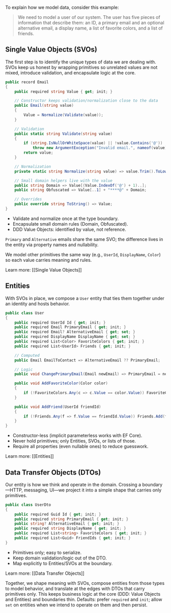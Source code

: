 To explain how we model data, consider this example:

> We need to model a user of our system. The user has five pieces of information that describe them: an ID, a primary email and an optional alternative email, a display name, a list of favorite colors, and a list of friends.

## Single Value Objects (SVOs)
The first step is to identify the unique types of data we are dealing with. SVOs keep us honest by wrapping primitives so unrelated values are not mixed, introduce validation, and encapsulate logic at the core.

```csharp
public record Email
{
    public required string Value { get; init; }

    // Constructor keeps validation/normalization close to the data
    public Email(string value)
    {
        Value = Normalize(Validate(value));
    }

    // Validation
    public static string Validate(string value)
    {
        if (string.IsNullOrWhiteSpace(value) || !value.Contains('@'))
            throw new ArgumentException("Invalid email.", nameof(value));
        return value;
    }

    // Normalization
    private static string Normalize(string value) => value.Trim().ToLowerInvariant();

    // Small domain helpers live with the value
    public string Domain => Value[(Value.IndexOf('@') + 1)..];
    public string Obfuscated => Value[..1] + "****@" + Domain;

    // Overrides
    public override string ToString() => Value;
}
```

- Validate and normalize once at the type boundary.
- Encapsulate small domain rules (Domain, Obfuscated).
- DDD Value Objects: identified by value, not reference.

``Primary`` and ``Alternative`` emails share the same SVO; the difference lives in the entity via property names and nullability.

We model other primitives the same way (e.g., `UserId`, `DisplayName`, `Color`) so each value carries meaning and rules.

Learn more: [[Single Value Objects]]

## Entities
With SVOs in place, we compose a `User` entity that ties them together under an identity and hosts behavior.

```csharp
public class User
{
    public required UserId Id { get; init; }
    public required Email PrimaryEmail { get; init; }
    public required Email? AlternativeEmail { get; set; }
    public required DisplayName DisplayName { get; set; }
    public required List<Color> FavoriteColors { get; init; }
    public required List<UserId> Friends { get; init; }

    // Computed
    public Email EmailToContact => AlternativeEmail ?? PrimaryEmail;

    // Logic
    public void ChangePrimaryEmail(Email newEmail) => PrimaryEmail = newEmail;

    public void AddFavoriteColor(Color color)
    {
        if (!FavoriteColors.Any(c => c.Value == color.Value)) FavoriteColors.Add(color);
    }

    public void AddFriend(UserId friendId)
    {
        if (!Friends.Any(f => f.Value == friendId.Value)) Friends.Add(friendId);
    }
}
```

- Constructor-less (implicit parameterless works with EF Core).
- Never hold primitives; only Entities, SVOs, or lists of those.
- Require all properties (even nullable ones) to reduce guesswork.

Learn more: [[Entities]]

## Data Transfer Objects (DTOs)
Our entity is how we think and operate in the domain. Crossing a boundary—HTTP, messaging, UI—we project it into a simple shape that carries only primitives.

```csharp
public class UserDto
{
    public required Guid Id { get; init; }
    public required string PrimaryEmail { get; init; }
    public string? AlternativeEmail { get; init; }
    public required string DisplayName { get; init; }
    public required List<string> FavoriteColors { get; init; }
    public required List<Guid> FriendIds { get; init; }
}
```

- Primitives only; easy to serialize.
- Keep domain validation/logic out of the DTO.
- Map explicitly to Entities/SVOs at the boundary.

Learn more: [[Data Transfer Objects]]

Together, we shape meaning with SVOs, compose entities from those types to model behavior, and translate at the edges with DTOs that carry primitives only. This keeps business logic at the core (DDD: Value Objects and Entities) and boundaries thin. Defaults: prefer `required` and `init`; allow `set` on entities when we intend to operate on them and then persist.
